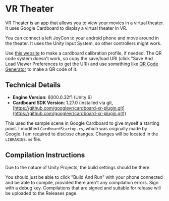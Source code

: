 # VR Theater

VR Theater is an app that allows you to view your movies in a virtual theater. It uses Google Cardboard to display a virtual theater in VR.

You can connect a left JoyCon to your android phone and move around in the theater. It uses the Unity Input System, so other controllers might work.

Use [this website](https://wwgc.firebaseapp.com/) to make a cardboard calibration profile, if needed. The QR code system doesn't work, so copy the save/load URI (click "Save And Load Viewer Preferences to get the URI) and use something like [QR Code Generator](https://www.qr-code-generator.com/) to make a QR code of it.

## Technical Details
* **Engine Version**: 6000.0.32f1 (Unity 6)
* **Cardboard SDK Version**: 1.27.0 (installed via git, [https://github.com/googlevr/cardboard-xr-plugin.git](https://github.com/googlevr/cardboard-xr-plugin.git))

This used the sample scene in Google Cardboard to give myself a starting point. I modified `CardboardStartup.cs`, which was originally made by Google. I am required to disclose changes. Changes will be located in the `LIBRARIES.md` file.

## Compilation Instructions
Due to the nature of Unity Projects, the build settings should be there.

You should just be able to click "Build And Run" with your phone connected and be able to compile, provided there aren't any compilation errors. Sign with a debug key. Compilations that are signed and suitable for release will be uploaded to the Releases page.
